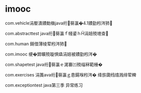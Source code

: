 # imooc
com.vehicle涓嬮潰鐨勬槸java绗簩瀛�4.1鐨勭粌涔犻

com.abstracttest java绗簩瀛ｆ帴鍙ｈ涓婄殑璁查

com.human 鎶借薄绫荤粌涔犻

com.imooc 绠�鍗曠殑璇惧爞涓婄被鐨勭粌涔�

com.shapetest java绗簩瀛ｅ浘褰㈢殑缁冧範棰�

com.exercises 涓簀ava绗簩瀛ｇ患鍚堢粌涔� 绛旂瓟绉熻溅绯荤粺

com.exceptiontest java第三季 异常练习
